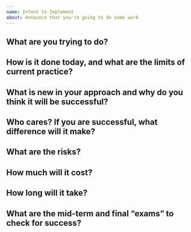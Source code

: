```yaml
---
name: Intent to Implement
about: Announce that you're going to do some work
---
```


<!--
Welcome! Before creating a new issue:
* Search for relevant issues
* Look at ROADMAP.md to make sure we don't already want the same thing
* Follow the issue reporting guidelines:
https://jupyterlab.readthedocs.io/en/latest/getting_started/issue.html
-->


## What are you trying to do?
<!--Articulate your objectives using absolutely no jargon.-->

## How is it done today, and what are the limits of current practice?
<!--Does another Language Server client already implement this feature?-->

## What is new in your approach and why do you think it will be successful?

## Who cares? If you are successful, what difference will it make?

## What are the risks?

## How much will it cost?

<!-- Development time aside, what will the review time, CI resources, and future maintenance burden be? -->

## How long will it take?

## What are the mid-term and final “exams” to check for success?


<!-- adapted from "The Heilmeier Catechism": https://www.darpa.mil/work-with-us/heilmeier-catechism -->
